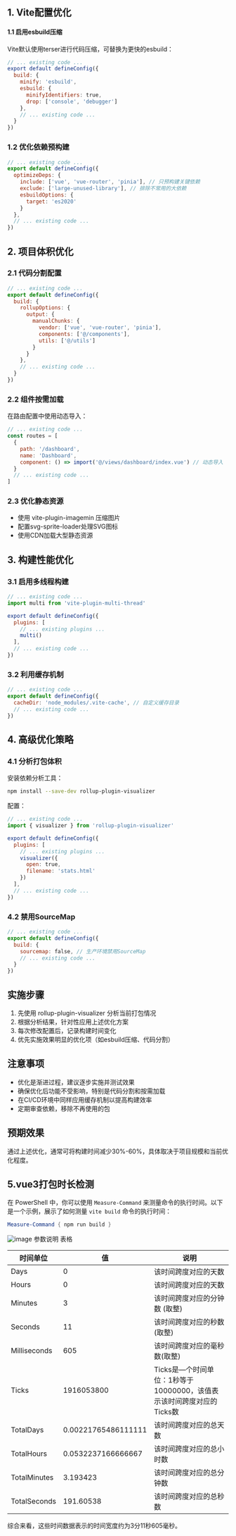 ## 1. Vite配置优化 
#### 1.1 启用esbuild压缩

Vite默认使用terser进行代码压缩，可替换为更快的esbuild：

```javascript
// ... existing code ...
export default defineConfig({
  build: {
    minify: 'esbuild',
    esbuild: {
      minifyIdentifiers: true,
      drop: ['console', 'debugger']
    },
    // ... existing code ...
  }
})
``` 
### 1.2 优化依赖预构建

```javascript
// ... existing code ...
export default defineConfig({
  optimizeDeps: {
    include: ['vue', 'vue-router', 'pinia'], // 只预构建关键依赖
    exclude: ['large-unused-library'], // 排除不常用的大依赖
    esbuildOptions: {
      target: 'es2020'
    }
  },
  // ... existing code ...
})
```
## 2. 项目体积优化 
### 2.1 代码分割配置
```javascript
// ... existing code ...
export default defineConfig({
  build: {
    rollupOptions: {
      output: {
        manualChunks: {
          vendor: ['vue', 'vue-router', 'pinia'],
          components: ['@/components'],
          utils: ['@/utils']
        }
      }
    },
    // ... existing code ...
  }
})
```
### 2.2 组件按需加载
在路由配置中使用动态导入：

```javascript
// ... existing code ...
const routes = [
  {
    path: '/dashboard',
    name: 'Dashboard',
    component: () => import('@/views/dashboard/index.vue') // 动态导入
  }
  // ... existing code ...
]
``` 
### 2.3 优化静态资源
- 使用 vite-plugin-imagemin 压缩图片
- 配置svg-sprite-loader处理SVG图标
- 使用CDN加载大型静态资源
##  3. 构建性能优化 
### 3.1 启用多线程构建
```javascript
// ... existing code ...
import multi from 'vite-plugin-multi-thread'

export default defineConfig({
  plugins: [
    // ... existing plugins ...
    multi()
  ],
  // ... existing code ...
})
``` 
### 3.2 利用缓存机制
```javascript
// ... existing code ...
export default defineConfig({
  cacheDir: 'node_modules/.vite-cache', // 自定义缓存目录
  // ... existing code ...
})
```
## 4. 高级优化策略 
### 4.1 分析打包体积
安装依赖分析工具：

```bash
npm install --save-dev rollup-plugin-visualizer
```
配置：

```javascript
// ... existing code ...
import { visualizer } from 'rollup-plugin-visualizer'

export default defineConfig({
  plugins: [
    // ... existing plugins ...
    visualizer({
      open: true,
      filename: 'stats.html'
    })
  ],
  // ... existing code ...
})
``` 
### 4.2 禁用SourceMap

```javascript
// ... existing code ...
export default defineConfig({
  build: {
    sourcemap: false, // 生产环境禁用SourceMap
    // ... existing code ...
  }
})
```
## 实施步骤
1.  先使用 rollup-plugin-visualizer 分析当前打包情况
2.  根据分析结果，针对性应用上述优化方案
3.  每次修改配置后，记录构建时间变化
4.  优先实施效果明显的优化项（如esbuild压缩、代码分割）
## 注意事项
- 优化是渐进过程，建议逐步实施并测试效果
- 确保优化后功能不受影响，特别是代码分割和按需加载
- 在CI/CD环境中同样应用缓存机制以提高构建效率
- 定期审查依赖，移除不再使用的包
## 预期效果
通过上述优化，通常可将构建时间减少30%-60%，具体取决于项目规模和当前优化程度。


## 5.vue3打包时长检测
在 PowerShell 中，你可以使用 `Measure-Command` 来测量命令的执行时间。以下是一个示例，展示了如何测量 `vite build` 命令的执行时间：

```powershell
Measure-Command { npm run build }
```
![image](https://cdn.nlark.com/yuque/0/2025/png/2488285/1751258099441-d8a46b2e-9d67-4a38-8cdd-79c2f4945416.png?x-oss-process=image%2Fformat%2Cwebp)
参数说明 表格

| 时间单位 | 值  | 说明 |
| --- | ---- | --- |
| Days    | 0 | 该时间跨度对应的天数 |
| Hours   | 0 | 该时间跨度对应的天数 |
| Minutes  |  3  |该时间跨度对应的分钟数 (取整)
| Seconds   | 11  |该时间跨度对应的秒数 (取整)
| Milliseconds  | 605  |该时间跨度对应的毫秒数(取整)
| Ticks        | 1916053800  |Ticks是—个时间单位：1秒等于10000000，该值表示该时间跨度对应的Ticks数
| TotalDays  | 0.00221765486111111  |该时间跨度对应的总天数
| TotalHours | 0.0532237166666667  | 该时间跨度对应的总小时数
| TotalMinutes | 3.193423  | 该时间跨度对应的总分钟数
| TotalSeconds  | 191.60538  | 该时间跨度对应的总秒数
综合来看，这些时间数据表示的时间宽度约为3分11秒605毫秒。
